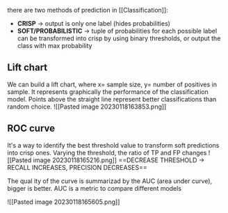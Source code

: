 
there are two methods of prediction in [[Classification]]:
- **CRISP** -> output is only one label (hides probabilities)
- **SOFT/PROBABILISTIC** -> tuple of probabilities for each possible label
	can be transformed into crisp by using binary thresholds, or output the class with max probability

## Lift chart
We can build a lift chart, where x= sample size, y= number of positives in sample.
It represents graphically the performance of the classification model.
Points above the straight line represent better classifications than random choice.
![[Pasted image 20230118163853.png]]
## ROC curve
It's a way to identify the best threshold value to transform soft predictions into crisp ones.
Varying the threshold, the ratio of TP and FP changes
![[Pasted image 20230118165216.png]]
==DECREASE THRESHOLD -> RECALL INCREASES, PRECISION DECREASES==

The qual ity of the curve is summarizad by the AUC (area under curve), bigger is better. AUC is a metric to compare different models

![[Pasted image 20230118165605.png]]




